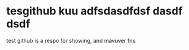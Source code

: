 tesgithub
kuu
adfsdasdfdsf
dasdf
dsdf
=======================================

test github is a respo for showing, and mavuver fns

